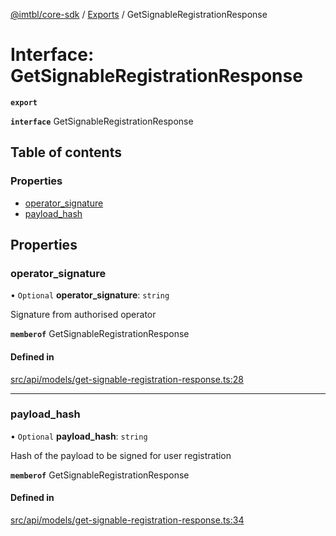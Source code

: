 [@imtbl/core-sdk](../README.md) / [Exports](../modules.md) / GetSignableRegistrationResponse

# Interface: GetSignableRegistrationResponse

**`export`** 

**`interface`** GetSignableRegistrationResponse

## Table of contents

### Properties

- [operator\_signature](GetSignableRegistrationResponse.md#operator_signature)
- [payload\_hash](GetSignableRegistrationResponse.md#payload_hash)

## Properties

### operator\_signature

• `Optional` **operator\_signature**: `string`

Signature from authorised operator

**`memberof`** GetSignableRegistrationResponse

#### Defined in

[src/api/models/get-signable-registration-response.ts:28](https://github.com/immutable/imx-core-sdk/blob/7204457/src/api/models/get-signable-registration-response.ts#L28)

___

### payload\_hash

• `Optional` **payload\_hash**: `string`

Hash of the payload to be signed for user registration

**`memberof`** GetSignableRegistrationResponse

#### Defined in

[src/api/models/get-signable-registration-response.ts:34](https://github.com/immutable/imx-core-sdk/blob/7204457/src/api/models/get-signable-registration-response.ts#L34)
